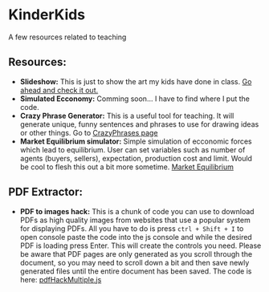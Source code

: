 # KinderKids
A few resources related to teaching


 ## Resources:
 
 * **Slideshow:** This is just to show the art my kids have done in class. [Go ahead and check it out.](https://travisa9.github.io/KinderKids/ "The website")
 * **Simulated Ecconomy:** Comming soon... I have to find where I put the code.
 * **Crazy Phrase Generator:** This is a useful tool for teaching. It will generate unique, funny sentences and phrases to use for drawing ideas or other things. Go to [CrazyPhrases page](https://github.com/TravisA9/KinderKids/blob/main/docs/Crazy%20Art.html "WIP")
 * **Market Equilibrium simulator:** Simple simulation of ecconomic forces which lead to equilibrium. User can set variables such as number of agents (buyers, sellers), expectation, production cost and limit. Would be cool to flesh this out a bit more sometime. [Market Equilibrium](https://github.com/TravisA9/KinderKids/blob/main/docs/MarketEqualibrium.html "Cool beans!")


 ## PDF Extractor:
 
  * **PDF to images hack:** This is a chunk of code you can use to download PDFs as high quality images from websites that use a popular system for displaying PDFs. All you have to do is press ```ctrl + Shift + I``` to open console paste the code into the js console and while the desired PDF is loading press Enter. This will create the controls you need. Please be aware that PDF pages are only generated as you scroll through the document, so you may need to scroll down a bit and then save newly generated files until the entire document has been saved. The code is here: [pdfHackMultiple.js](https://github.com/TravisA9/KinderKids/blob/main/docs/pdfHackMultiple.js "Paste to js Consol")
